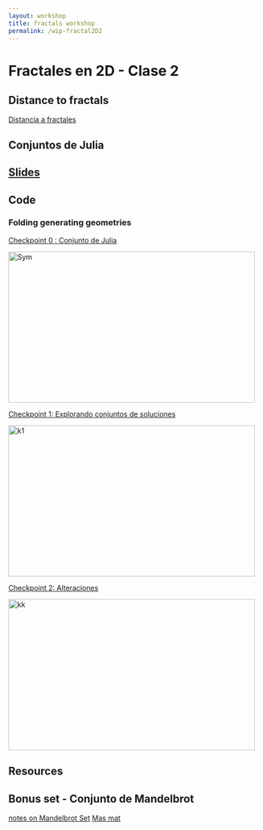 ```yaml
---
layout: workshop
title: fractals workshop
permalink: /wip-fractal2D2
---
```


# Fractales en 2D - Clase 2
## Distance to fractals
[Distancia a fractales](https://www.iquilezles.org/www/articles/distancefractals/distancefractals.html)

## Conjuntos de Julia

## [Slides](https://docs.google.com/presentation/d/1-Wkc86Qz3vWp6BaCeC2mWXpAipDmz5kRl0gM-SPPt0U/edit?usp=sharing)

## Code

### Folding generating geometries

[ Checkpoint 0 : Conjunto de Julia]()
<div>
   <img src="/assets/img/workshop/fractals/julia-ck0.png" alt="Sym" style="height: 300px; width:490px;"/>
</div>

[ Checkpoint 1: Explorando conjuntos de soluciones ]()
<div>
   <img src="/assets/img/workshop/fractals/julia-ck1.gif" alt="k1" style="height: 300px; width:490px;"/>
</div>


[ Checkpoint 2: Alteraciones ]()
<div>
   <img src="/assets/img/workshop/fractals/julia-ck2.gif" alt="kk" style="height: 300px; width:490px;"/>
</div>


## Resources

## Bonus set -  Conjunto de Mandelbrot

[notes on Mandelbrot Set](https://solquemal.com/shaders/2020/03/23/fractals-2d.html)
[Mas mat](https://www.shadertoy.com/view/MdX3zN)

